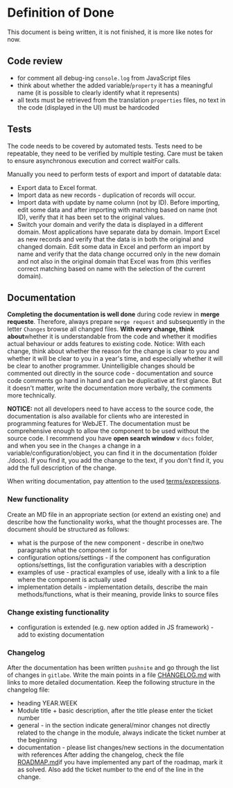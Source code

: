 # Definition of Done

This document is being written, it is not finished, it is more like notes for now.

## Code review

- for comment all debug-ing `console.log` from JavaScript files
- think about whether the added variable/`property` it has a meaningful name (it is possible to clearly identify what it represents)
- all texts must be retrieved from the translation `properties` files, no text in the code (displayed in the UI) must be hardcoded

## Tests

The code needs to be covered by automated tests. Tests need to be repeatable, they need to be verified by multiple testing. Care must be taken to ensure asynchronous execution and correct waitFor calls.

Manually you need to perform tests of export and import of datatable data:
- Export data to Excel format.
- Import data as new records - duplication of records will occur.
- Import data with update by name column (not by ID). Before importing, edit some data and after importing with matching based on name (not ID), verify that it has been set to the original values.
- Switch your domain and verify the data is displayed in a different domain. Most applications have separate data by domain. Import Excel as new records and verify that the data is in both the original and changed domain. Edit some data in Excel and perform an import by name and verify that the data change occurred only in the new domain and not also in the original domain that Excel was from (this verifies correct matching based on name with the selection of the current domain).

## Documentation

**Completing the documentation is well done** during code review in **merge requeste**. Therefore, always prepare `merge request` and subsequently in the letter `Changes` browse all changed files. **With every change, think about**whether it is understandable from the code and whether it modifies actual behaviour or adds features to existing code. Notice:
With each change, think about whether the reason for the change is clear to you and whether it will be clear to you in a year's time, and especially whether it will be clear to another programmer. Unintelligible changes should be commented out directly in the source code - documentation and source code comments go hand in hand and can be duplicative at first glance. But it doesn't matter, write the documentation more verbally, the comments more technically.

**NOTICE:** not all developers need to have access to the source code, the documentation is also available for clients who are interested in programming features for WebJET. The documentation must be comprehensive enough to allow the component to be used without the source code.
I recommend you have **open search window** v `docs` folder, and when you see in the `Changes` a change in a variable/configuration/object, you can find it in the documentation (folder ./docs). If you find it, you add the change to the text, if you don't find it, you add the full description of the change.

When writing documentation, pay attention to the used [terms/expressions](terms.md).

### New functionality

Create an MD file in an appropriate section (or extend an existing one) and describe how the functionality works, what the thought processes are. The document should be structured as follows:
- what is the purpose of the new component - describe in one/two paragraphs what the component is for
- configuration options/settings - if the component has configuration options/settings, list the configuration variables with a description
- examples of use - practical examples of use, ideally with a link to a file where the component is actually used
- implementation details - implementation details, describe the main methods/functions, what is their meaning, provide links to source files

### Change existing functionality

- configuration is extended (e.g. new option added in JS framework) - add to existing documentation

### Changelog

After the documentation has been written `pushnite` and go through the list of changes in `gitlabe`. Write the main points in a file [CHANGELOG.md](../../CHANGELOG.md) with links to more detailed documentation. Keep the following structure in the changelog file:
- heading YEAR.WEEK
- Module title + basic description, after the title please enter the ticket number
- general - in the section indicate general/minor changes not directly related to the change in the module, always indicate the ticket number at the beginning
- documentation - please list changes/new sections in the documentation with references
After adding the changelog, check the file [ROADMAP.md](../../ROADMAP.md)if you have implemented any part of the roadmap, mark it as solved. Also add the ticket number to the end of the line in the change.
